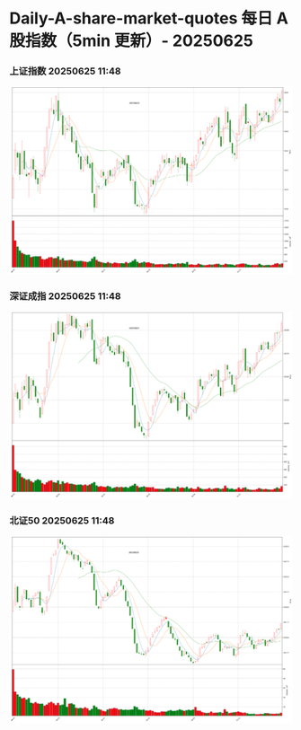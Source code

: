 
# Daily-A-share-market-quotes 每日 A 股指数（5min 更新）- 20250625

### 上证指数 20250625 11:48
![](./fig/2025/6/20250625-sh000001.png)

### 深证成指 20250625 11:48
![](./fig/2025/6/20250625-sz399001.png)

### 北证50 20250625 11:48
![](./fig/2025/6/20250625-bj899050.png)
